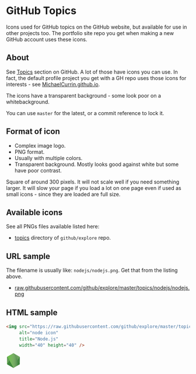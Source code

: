 # GitHub Topics

Icons used for GitHub topics on the GitHub website, but available for use in other projects too. The portfolio site repo you get when making a new GitHub account uses these icons.


## About

See [Topics](https://github.com/topics/) section on GitHub. A lot of those have icons you can use. In fact, the default profile project you get with a GH repo uses those icons for interests - see [MichaelCurrin.github.io](https://michaelcurrin.github.io/).

The icons have a transparent background - some look poor on a whitebackground.

You can use `master` for the latest, or a commit reference to lock it.


## Format of icon

- Complex image logo.
- PNG format.
- Usually with multiple colors.
- Transparent background. Mostly looks good against white but some have poor contrast.

Square of around 300 pixels. It will not scale well if you need something larger. It will slow your page if you load a lot on one page even if used as small icons - since they are loaded are full size.


## Available icons

See all PNGs files available listed here:

- [topics](https://github.com/github/explore/tree/master/topics) directory of `github/explore` repo.


## URL sample

The filename is usually like: `nodejs/nodejs.png`. Get that from the listing above.

- [raw.githubusercontent.com/github/explore/master/topics/nodejs/nodejs.png](https://raw.githubusercontent.com/github/explore/master/topics/nodejs/nodejs.png)


## HTML sample

```html
<img src="https://raw.githubusercontent.com/github/explore/master/topics/nodejs/nodejs.png"
     alt="node icon"
     title="Node.js"
     width="40" height="40" />
```

<img src="https://raw.githubusercontent.com/github/explore/master/topics/nodejs/nodejs.png"
     alt="node icon"
     title="Node.js"
     width="40" height="40" />
